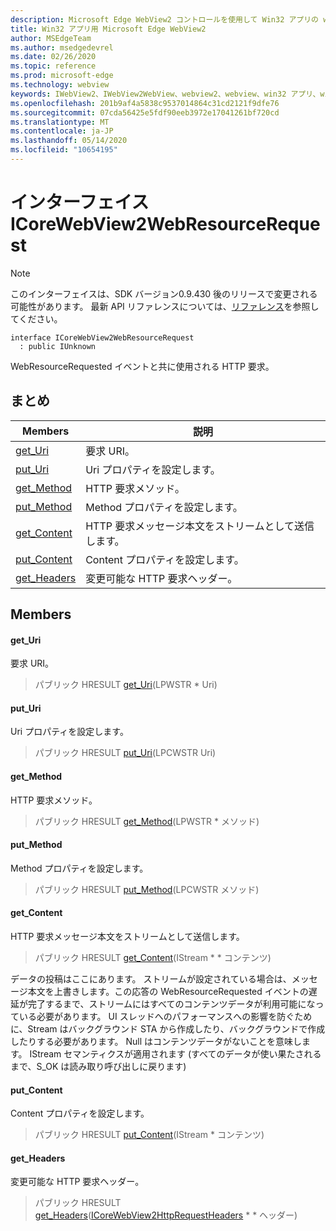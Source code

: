 ```yaml
---
description: Microsoft Edge WebView2 コントロールを使用して Win32 アプリの web コンテンツをホストする
title: Win32 アプリ用 Microsoft Edge WebView2
author: MSEdgeTeam
ms.author: msedgedevrel
ms.date: 02/26/2020
ms.topic: reference
ms.prod: microsoft-edge
ms.technology: webview
keywords: IWebView2、IWebView2WebView、webview2、webview、win32 アプリ、win32、edge、ICoreWebView2、ICoreWebView2Host、browser control、edge html
ms.openlocfilehash: 201b9af4a5838c9537014864c31cd2121f9dfe76
ms.sourcegitcommit: 07cda56425e5fdf90eeb3972e17041261bf720cd
ms.translationtype: MT
ms.contentlocale: ja-JP
ms.lasthandoff: 05/14/2020
ms.locfileid: "10654195"
---
```

# インターフェイス ICoreWebView2WebResourceRequest 

> [!NOTE]
> このインターフェイスは、SDK バージョン0.9.430 後のリリースで変更される可能性があります。 最新 API リファレンスについては、[リファレンス](../../../webview2-api-reference.md)を参照してください。

```
interface ICoreWebView2WebResourceRequest
  : public IUnknown
```

WebResourceRequested イベントと共に使用される HTTP 要求。

## まとめ

 Members                        | 説明
--------------------------------|---------------------------------------------
[get_Uri](#get_uri) | 要求 URI。
[put_Uri](#put_uri) | Uri プロパティを設定します。
[get_Method](#get_method) | HTTP 要求メソッド。
[put_Method](#put_method) | Method プロパティを設定します。
[get_Content](#get_content) | HTTP 要求メッセージ本文をストリームとして送信します。
[put_Content](#put_content) | Content プロパティを設定します。
[get_Headers](#get_headers) | 変更可能な HTTP 要求ヘッダー。

## Members

#### get_Uri 

要求 URI。

> パブリック HRESULT [get_Uri](#get_uri)(LPWSTR * Uri)

#### put_Uri 

Uri プロパティを設定します。

> パブリック HRESULT [put_Uri](#put_uri)(LPCWSTR Uri)

#### get_Method 

HTTP 要求メソッド。

> パブリック HRESULT [get_Method](#get_method)(LPWSTR * メソッド)

#### put_Method 

Method プロパティを設定します。

> パブリック HRESULT [put_Method](#put_method)(LPCWSTR メソッド)

#### get_Content 

HTTP 要求メッセージ本文をストリームとして送信します。

> パブリック HRESULT [get_Content](#get_content)(IStream * * コンテンツ)

データの投稿はここにあります。 ストリームが設定されている場合は、メッセージ本文を上書きします。この応答の WebResourceRequested イベントの遅延が完了するまで、ストリームにはすべてのコンテンツデータが利用可能になっている必要があります。 UI スレッドへのパフォーマンスへの影響を防ぐために、Stream はバックグラウンド STA から作成したり、バックグラウンドで作成したりする必要があります。 Null はコンテンツデータがないことを意味します。 IStream セマンティクスが適用されます (すべてのデータが使い果たされるまで、S_OK は読み取り呼び出しに戻ります)

#### put_Content 

Content プロパティを設定します。

> パブリック HRESULT [put_Content](#put_content)(IStream * コンテンツ)

#### get_Headers 

変更可能な HTTP 要求ヘッダー。

> パブリック HRESULT [get_Headers](#get_headers)([ICoreWebView2HttpRequestHeaders](ICoreWebView2HttpRequestHeaders.md) * * ヘッダー)

